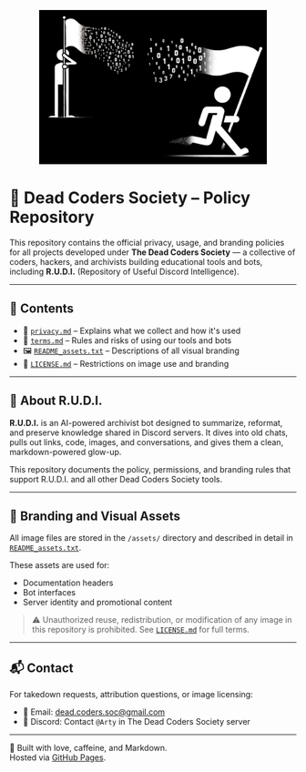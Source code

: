 <p align="center">
  <img src="https://raw.githubusercontent.com/dead-coders-soc/dead-coders-policy/main/assets/McCoy_Banner.png" alt="Dead Coders Society Banner" width="400">
</p>


# 📜 Dead Coders Society – Policy Repository

This repository contains the official privacy, usage, and branding policies for all projects developed under **The Dead Coders Society** — a collective of coders, hackers, and archivists building educational tools and bots, including **R.U.D.I.** (Repository of Useful Discord Intelligence).

---

## 📂 Contents

- 🔐 [`privacy.md`](privacy.md) – Explains what we collect and how it's used  
- 📘 [`terms.md`](terms.md) – Rules and risks of using our tools and bots  
- 🖼️ [`README_assets.txt`](assets/README_assets.txt) – Descriptions of all visual branding  
- 📛 [`LICENSE.md`](LICENSE.md) – Restrictions on image use and branding

---

## 🤖 About R.U.D.I.

**R.U.D.I.** is an AI-powered archivist bot designed to summarize, reformat, and preserve knowledge shared in Discord servers. It dives into old chats, pulls out links, code, images, and conversations, and gives them a clean, markdown-powered glow-up.

This repository documents the policy, permissions, and branding rules that support R.U.D.I. and all other Dead Coders Society tools.

---

## 🧠 Branding and Visual Assets

All image files are stored in the `/assets/` directory and described in detail in [`README_assets.txt`](assets/README_assets.txt).

These assets are used for:
- Documentation headers  
- Bot interfaces  
- Server identity and promotional content  

> ⚠️ Unauthorized reuse, redistribution, or modification of any image in this repository is prohibited. See [`LICENSE.md`](LICENSE.md) for full terms.

---

## 📬 Contact

For takedown requests, attribution questions, or image licensing:

- 📧 Email: dead.coders.soc@gmail.com  
- 💬 Discord: Contact `@Arty` in The Dead Coders Society server

---

🧪 Built with love, caffeine, and Markdown.  
Hosted via [GitHub Pages](https://pages.github.com/).
